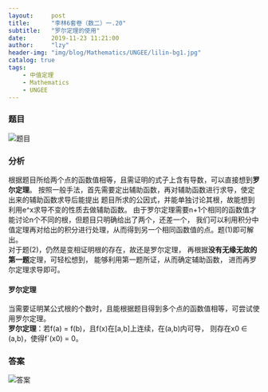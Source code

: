 ```yaml
---
layout:     post
title:      "李林6套卷（数二）一.20"
subtitle:   "罗尔定理的使用"
date:       2019-11-23 11:21:00
author:     "lzy"
header-img: "img/blog/Mathematics/UNGEE/lilin-bg1.jpg"
catalog: true
tags:
    - 中值定理
    - Mathematics
    - UNGEE
---
```


### 题目
![题目](https://lzy-lvjerry.github.io/img/blog/Mathematics/UNGEE/2019-11-25-lilin1.1.20q.jpg)

### 分析 
根据题目所给两个点的函数值相等，且需证明的式子上含有导数，可以直接想到**罗尔定理**。
按照一般手法，首先需要定出辅助函数，再对辅助函数进行求导，使定出来的辅助函数求导后能提出
题目所求的公因式，并能单独讨论其根，故能想到利用e^x求导不变的性质去做辅助函数。
由于罗尔定理需要n+1个相同的函数值才能讨论n个不同的根，但题目只明确给出了两个，还差一个，
我们可以利用积分中值定理再对给出的积分进行处理，从而得到另一个相同函数值的点。题(1)即可解出。
<br>
对于题(2)，仍然是变相证明根的存在，故还是罗尔定理，
再根据**没有无缘无故的第一题**定理，可轻松想到，
能够利用第一题所证，从而确定辅助函数，
进而再罗尔定理求导即可。

#### 罗尔定理
当需要证明某公式根的个数时，且能根据题目得到多个点的函数值相等，可尝试使用罗尔定理。
<br>**罗尔定理**：若f(a) = f(b)，且f(x)在\[a,b\]上连续，在(a,b)内可导，
则存在x0 ∈ (a,b)，使得f`(x0) = 0。

### 答案
![答案](https://lzy-lvjerry.github.io/img/blog/Mathematics/UNGEE/2019-11-25-lilin1.1.20a.jpg)

